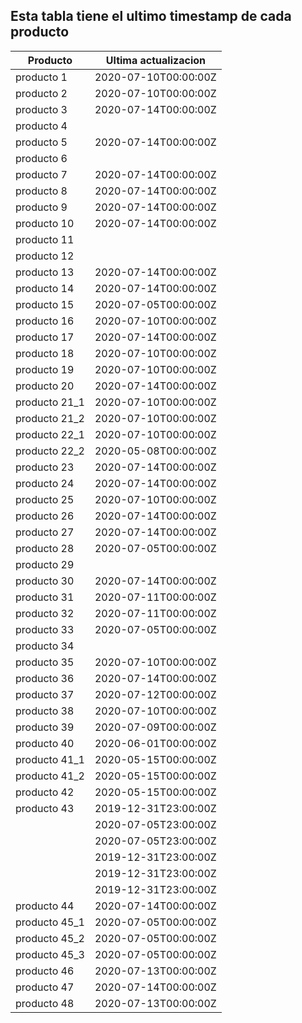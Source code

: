 ## Esta tabla tiene el ultimo timestamp de cada producto
|Producto|Ultima actualizacion |
|------ |------ |
|producto 1|2020-07-10T00:00:00Z|
|producto 2|2020-07-10T00:00:00Z|
|producto 3|2020-07-14T00:00:00Z|
|producto 4|
|producto 5|2020-07-14T00:00:00Z|
|producto 6|
|producto 7|2020-07-14T00:00:00Z|
|producto 8|2020-07-14T00:00:00Z|
|producto 9|2020-07-14T00:00:00Z|
|producto 10|2020-07-14T00:00:00Z|
|producto 11|
|producto 12|
|producto 13|2020-07-14T00:00:00Z|
|producto 14|2020-07-14T00:00:00Z|
|producto 15|2020-07-05T00:00:00Z|
|producto 16|2020-07-10T00:00:00Z|
|producto 17|2020-07-14T00:00:00Z|
|producto 18|2020-07-10T00:00:00Z|
|producto 19|2020-07-10T00:00:00Z|
|producto 20|2020-07-14T00:00:00Z|
|producto 21_1|2020-07-10T00:00:00Z|
|producto 21_2|2020-07-10T00:00:00Z|
|producto 22_1|2020-07-10T00:00:00Z|
|producto 22_2|2020-05-08T00:00:00Z|
|producto 23|2020-07-14T00:00:00Z|
|producto 24|2020-07-14T00:00:00Z|
|producto 25|2020-07-10T00:00:00Z|
|producto 26|2020-07-14T00:00:00Z|
|producto 27|2020-07-14T00:00:00Z|
|producto 28|2020-07-05T00:00:00Z|
|producto 29|
|producto 30|2020-07-14T00:00:00Z|
|producto 31|2020-07-11T00:00:00Z|
|producto 32|2020-07-11T00:00:00Z|
|producto 33|2020-07-05T00:00:00Z|
|producto 34|
|producto 35|2020-07-10T00:00:00Z|
|producto 36|2020-07-14T00:00:00Z|
|producto 37|2020-07-12T00:00:00Z|
|producto 38|2020-07-10T00:00:00Z|
|producto 39|2020-07-09T00:00:00Z|
|producto 40|2020-06-01T00:00:00Z|
|producto 41_1|2020-05-15T00:00:00Z|
|producto 41_2|2020-05-15T00:00:00Z|
|producto 42|2020-05-15T00:00:00Z|
|producto 43|2019-12-31T23:00:00Z|
| |2020-07-05T23:00:00Z|
| |2020-07-05T23:00:00Z|
| |2019-12-31T23:00:00Z|
| |2019-12-31T23:00:00Z|
| |2019-12-31T23:00:00Z|
|producto 44|2020-07-14T00:00:00Z|
|producto 45_1|2020-07-05T00:00:00Z|
|producto 45_2|2020-07-05T00:00:00Z|
|producto 45_3|2020-07-05T00:00:00Z|
|producto 46|2020-07-13T00:00:00Z|
|producto 47|2020-07-14T00:00:00Z|
|producto 48|2020-07-13T00:00:00Z|
